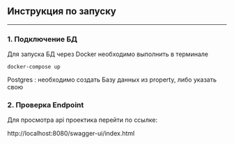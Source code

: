 ## Инструкция по запуску

---

### 1. Подключение БД

Для запуска БД через Docker необходимо выполнить в терминале 

    docker-compose up

Postgres : необходимо создать Базу данных из property, либо указать свою

### 2. Проверка Endpoint

Для просмотра api проектика перейти по ссылке:

http://localhost:8080/swagger-ui/index.html


